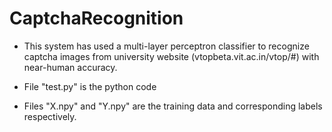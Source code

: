 # CaptchaRecognition


* This system has used a multi-layer perceptron classifier to recognize captcha images from university website (vtopbeta.vit.ac.in/vtop/#) with near-human accuracy. 

* File "test.py" is the python code 
* Files "X.npy" and "Y.npy" are the training data and corresponding labels respectively.
